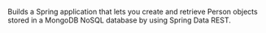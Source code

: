 Builds a Spring application that lets you create and retrieve Person objects stored in a MongoDB NoSQL database by using Spring Data REST. 